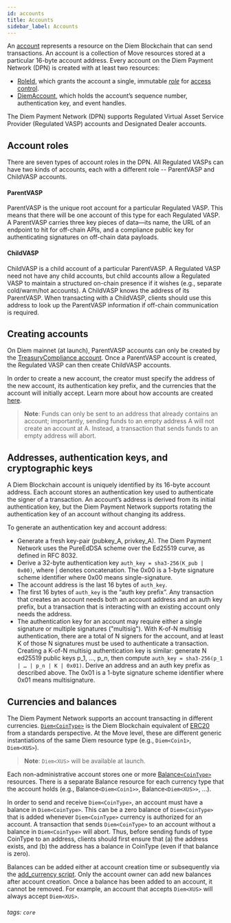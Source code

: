 ```yaml
---
id: accounts
title: Accounts
sidebar_label: Accounts
---
```





An [account](/reference/glossary.md#accounts) represents a resource on the Diem Blockchain that can send transactions. An account is a collection of Move resources stored at a particular 16-byte account address. Every account on the Diem Payment Network (DPN) is created with at least two resources:

* [RoleId](https://github.com/diem/diem/blob/master/language/stdlib/modules/doc/Roles.md#resource-roleid), which grants the account a single, immutable [*role*](#account-roles) for [access control](https://github.com/diem/lip/blob/master/lips/lip-2.md).
* [DiemAccount](https://github.com/diem/diem/blob/master/language/stdlib/modules/doc/DiemAccount.md#resource-diemaccount), which holds the account’s sequence number, authentication key, and event handles.

The Diem Payment Network (DPN) supports Regulated Virtual Asset Service Provider (Regulated VASP) accounts and Designated Dealer accounts.

## Account roles

There are seven types of account roles in the DPN. All Regulated VASPs can have two kinds of accounts, each with a different role -- ParentVASP and ChildVASP accounts.

#### ParentVASP
ParentVASP is the unique root account for a particular Regulated VASP. This means that there will be one account of this type for each Regulated VASP. A ParentVASP carries three key pieces of data—its name, the URL of an endpoint to hit for off-chain APIs, and a compliance public key for authenticating signatures on off-chain data payloads.

#### ChildVASP
ChildVASP is a child account of a particular ParentVASP. A Regulated VASP need not have any child accounts, but child accounts allow a Regulated VASP to maintain a structured on-chain presence if it wishes (e.g., separate cold/warm/hot accounts). A ChildVASP knows the address of its ParentVASP. When transacting with a ChildVASP, clients should use this address to look up the ParentVASP information if off-chain communication is required.


## Creating accounts

On Diem mainnet (at launch), ParentVASP accounts can only be created by the [TreasuryCompliance account](https://github.com/diem/dip/blob/master/dips/dip-2.md#roles). Once a ParentVASP account is created, the Regulated VASP can then create ChildVASP accounts.

In order to create a new account, the creator must specify the address of the new account, its authentication key prefix, and the currencies that the account will initially accept. Learn more about how accounts are created [here](transaction-types.md#account-creation-and-minting).

>
>**Note**: Funds can only be sent to an address that already contains an account; importantly, sending funds to an empty address A will not create an account at A. Instead, a transaction that sends funds to an empty address will abort.
>


## Addresses, authentication keys, and cryptographic keys
A Diem Blockchain account is uniquely identified by its 16-byte account address. Each account stores an authentication key used to authenticate the signer of a transaction. An account’s address is derived from its initial authentication key, but the Diem Payment Network supports rotating the authentication key of an account without changing its address.


To generate an authentication key and account address:

* Generate a fresh key-pair (pubkey_A, privkey_A). The Diem Payment Network uses the PureEdDSA scheme over the Ed25519 curve, as defined in RFC 8032.
* Derive a 32-byte authentication key `auth_key = sha3-256(K_pub | 0x00)`, where | denotes concatenation. The 0x00 is a 1-byte signature scheme identifier where 0x00 means single-signature.
* The account address is the last 16 bytes of `auth_key`.
* The first 16 bytes of `auth_key` is the “auth key prefix”. Any transaction that creates an account needs both an account address and an auth key prefix, but a transaction that is interacting with an existing account only needs the address.
* The authentication key for an account may require either a single signature or multiple signatures ("multisig"). With K-of-N multisig authentication, there are a total of N signers for the account, and at least K of those N signatures must be used to authenticate a transaction. Creating a K-of-N multisig authentication key is similar: generate N ed25519 public keys p_1, …, p_n, then compute `auth_key = sha3-256(p_1 | … | p_n | K | 0x01)`. Derive an address and an auth key prefix as described above. The 0x01 is a 1-byte signature scheme identifier where 0x01 means multisignature.


## Currencies and balances

The Diem Payment Network supports an account transacting in different currencies.  [`Diem<CoinType>`](https://github.com/diem/diem/blob/master/language/stdlib/modules/doc/Diem.md#resource-diem) is the Diem Blockchain equivalent of [ERC20](https://eips.ethereum.org/EIPS/eip-20) from a standards perspective. At the Move level, these are different generic instantiations of the same Diem resource type (e.g., `Diem<Coin1>`, `Diem<XUS>`).

>
>**Note**: `Diem<XUS>` will be available at launch.
>

Each non-administrative account stores one or more [Balance`<CoinType>`](https://github.com/diem/diem/blob/master/language/stdlib/modules/doc/DiemAccount.md#resource-balance) resources. There is a separate Balance resource for each currency type that the account holds (e.g., Balance`<Diem<Coin1>>`, Balance`<Diem<XUS>>`, …).

In order to send and receive `Diem<CoinType>`, an account must have a balance in `Diem<CoinType>`. This can be a zero balance of `Diem<CoinType>` that is added whenever `Diem<CoinType>` currency is authorized for an account. A transaction that sends `Diem<CoinType>` to an account without a balance in `Diem<CoinType>` will abort. Thus, before sending funds of type CoinType to an address, clients should first ensure that (a) the address exists, and (b) the address has a balance in CoinType (even if that balance is zero).

Balances can be added either at account creation time or subsequently via the [add_currency script](transaction-types.md#adding-a-currency-to-an-account). Only the account owner can add new balances after account creation. Once a balance has been added to an account, it cannot be removed. For example, an account that accepts `Diem<XUS>` will always accept `Diem<XUS>`.


###### tags: `core`
